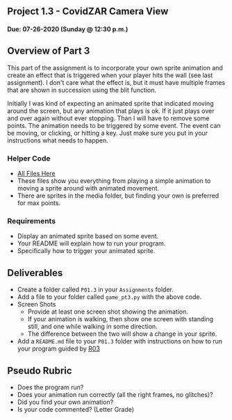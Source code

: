 ## Project 1.3 - CovidZAR Camera View
#### Due: 07-26-2020 (Sunday @ 12:30 p.m.)

## Overview of Part 3

This part of the assignment is to incorporate your own sprite animation and create an effect that is triggered when your player hits the wall (see last assignment). I don't care what the effect is, but it must have multiple frames that are shown in succession using the blit function.

Initially I was kind of expecting an animated sprite that indicated moving around the screen, but any animation that plays is ok. If it just plays over and over again without ever stopping. Than I will have to remove some points. The animation needs to be triggered by some event. The event can be moving, or clicking, or hitting a key. Just make sure you put in your instructions what needs to happen.

### Helper Code

- [All Files Here](../../Resources/RP01/P01.3/README.md)
- These files show you everything from playing a simple animation to moving a sprite around with animated movement.
- There are sprites in the media folder, but finding your own is preferred for max points.


### Requirements
- Display an animated sprite based on some event. 
- Your README will explain how to run your program.
- Specifically how to trigger your animated sprite.


## Deliverables

- Create a folder called `P01.3` in your `Assignments` folder.
- Add a file to your folder called `game_pt3.py` with the above code.
- Screen Shots
  - Provide at least one screen shot showing the animation.
  - If your animation is walking, then show one screen with standing still, and one while walking in some direction.
  - The difference between the two will show a change in your sprite.
- Add a `README.md` file to your `P01.3` folder with instructions on how to run your program guided by [R03](../../Resources/R03/README.md)


## Pseudo Rubric

- Does the program run?
- Does your animation run correctly (all the right frames, no glitches)?
- Did you find your own animation?
- Is your code commented? (Letter Grade)
